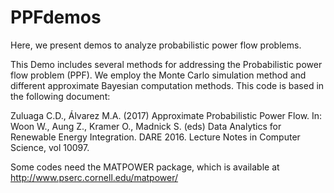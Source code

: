 # PPFdemos
Here, we present demos to analyze probabilistic power flow problems.

This Demo includes several methods for addressing the Probabilistic power flow
problem (PPF). We employ the Monte Carlo simulation method and different 
approximate Bayesian computation methods. This code is based in the following 
document:

Zuluaga C.D., Álvarez M.A. (2017) Approximate Probabilistic Power Flow. 
In: Woon W., Aung Z., Kramer O., Madnick S. (eds) Data Analytics for 
Renewable Energy Integration. DARE 2016. Lecture Notes in Computer 
Science, vol 10097. 

Some codes need the MATPOWER package, which is available at 
http://www.pserc.cornell.edu/matpower/
